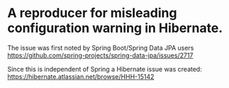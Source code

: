 # A reproducer for misleading configuration warning in Hibernate.

The issue was first noted by Spring Boot/Spring Data JPA users https://github.com/spring-projects/spring-data-jpa/issues/2717

Since this is independent of Spring a Hibernate issue was created: https://hibernate.atlassian.net/browse/HHH-15142
